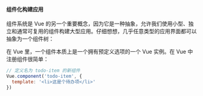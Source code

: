 #### 组件化构建应用

组件系统是 Vue 的另一个重要概念，因为它是一种抽象，允许我们使用小型、独立和通常可复用的组件构建大型应用。仔细想想，几乎任意类型的应用界面都可以抽象为一个组件树：

在 Vue 里，一个组件本质上是一个拥有预定义选项的一个 Vue 实例。在 Vue 中注册组件很简单：

```javascript
// 定义名为 todo-item 的新组件
Vue.component('todo-item', {
  template: '<li>这是个待办项</li>'
})
```

